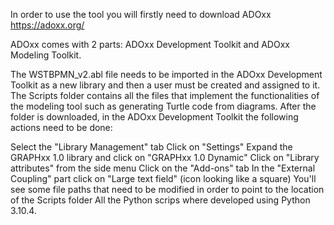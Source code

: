 In order to use the tool you will firstly need to download ADOxx https://adoxx.org/

ADOxx comes with 2 parts: ADOxx Development Toolkit and ADOxx Modeling Toolkit.

The WSTBPMN_v2.abl file needs to be imported in the ADOxx Development Toolkit as a new library and then a user must be created and assigned to it. The Scripts folder contains all the files that implement the functionalities of the modeling tool such as generating Turtle code from diagrams. After the folder is downloaded, in the ADOxx Development Toolkit the following actions need to be done:

Select the "Library Management" tab
Click on "Settings"
Expand the GRAPHxx 1.0 library and click on "GRAPHxx 1.0 Dynamic"
Click on "Library attributes" from the side menu
Click on the "Add-ons" tab
In the "External Coupling" part click on "Large text field" (icon looking like a square)
You'll see some file paths that need to be modified in order to point to the location of the Scripts folder
All the Python scrips where developed using Python 3.10.4.
